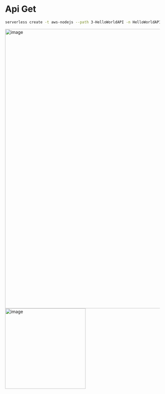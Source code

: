 # Api Get

```bash
serverless create -t aws-nodejs --path 3-HelloWorldAPI -n HelloWorldAPI
```

<img width="910" alt="image" src="https://github.com/pabloluceroschneider/node-aws-serverless/assets/43233080/b81e216c-b291-4463-8456-39493060a809">
<br/>
<img width="262" alt="image" src="https://github.com/pabloluceroschneider/node-aws-serverless/assets/43233080/65315526-98b0-48f7-a6bd-8021a7c8b374">
<br/>
